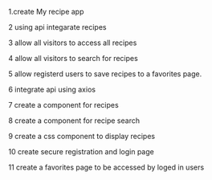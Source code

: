 1.create My recipe app

2 using api integarate recipes

3 allow all visitors to access all recipes

4 allow all visitors to search for recipes

5 allow registerd users to save recipes to a favorites page.

6 integrate api using axios

7 create a component for recipes

8 create a component for recipe search

9 create a css component to display recipes

10 create secure registration and login page

11 create  a favorites page to be accessed by loged in users
